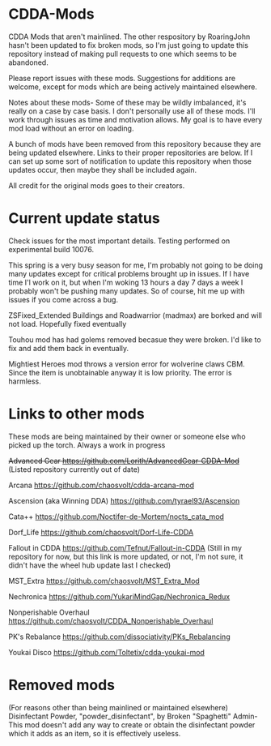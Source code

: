 # CDDA-Mods
CDDA Mods that aren't mainlined.
The other respository by RoaringJohn hasn't been updated to fix broken mods, so I'm just going to update this repository instead of making pull requests to one which seems to be abandoned.

Please report issues with these mods. Suggestions for additions are welcome, except for mods which are being actively maintained elsewhere.


Notes about these mods-
Some of these may be wildly imbalanced, it's really on a case by case basis. I don't personally use all of these mods. I'll work through issues as time and motivation allows. My goal is to have every mod load without an error on loading. 



A bunch of mods have been removed from this repository because they are being updated elsewhere. Links to their proper repositories are below. If I can set up some sort of notification to update this repository when those updates occur, then maybe they shall be included again.

All credit for the original mods goes to their creators.

# Current update status
Check issues for the most important details. Testing performed on experimental build 10076.

This spring is a very busy season for me, I'm probably not going to be doing many updates except for critical problems brought up in issues. If I have time I'l work on it, but when I'm woking 13 hours a day 7 days a week I probably won't be pushing many updates. So of course, hit me up with issues if you come across a bug.

ZSFixed_Extended Buildings and Roadwarrior (madmax) are borked and will not load. Hopefully fixed eventually

Touhou mod has had golems removed becasue they were broken. I'd like to fix and add them back in eventually.

Mightiest Heroes mod throws a version error for wolverine claws CBM. Since the item is unobtainable anyway it is low priority. The error is harmless.

# Links to other mods
These mods are being maintained by their owner or someone else who picked up the torch. Always a work in progress

~~Advanced Gear https://github.com/Lorith/AdvancedGear-CDDA-Mod~~ (Listed repository currently out of date)

Arcana https://github.com/chaosvolt/cdda-arcana-mod 

Ascension (aka Winning DDA) https://github.com/tyrael93/Ascension

Cata++ https://github.com/Noctifer-de-Mortem/nocts_cata_mod 

Dorf_Life https://github.com/chaosvolt/Dorf-Life-CDDA

Fallout in CDDA https://github.com/Tefnut/Fallout-in-CDDA (Still in my repository for now, but this link is more updated, or not, I'm not sure, it didn't have the wheel hub update last I checked)

MST_Extra https://github.com/chaosvolt/MST_Extra_Mod

Nechronica https://github.com/YukariMindGap/Nechronica_Redux 

Nonperishable Overhaul https://github.com/chaosvolt/CDDA_Nonperishable_Overhaul 

PK's Rebalance https://github.com/dissociativity/PKs_Rebalancing 

Youkai Disco https://github.com/Toltetix/cdda-youkai-mod



# Removed mods
(For reasons other than being mainlined or maintained elsewhere)
Disinfectant Powder, "powder_disinfectant", by Broken "Spaghetti" Admin- This mod doesn't add any way to create or obtain the disinfectant powder which it adds as an item, so it is effectively useless.
